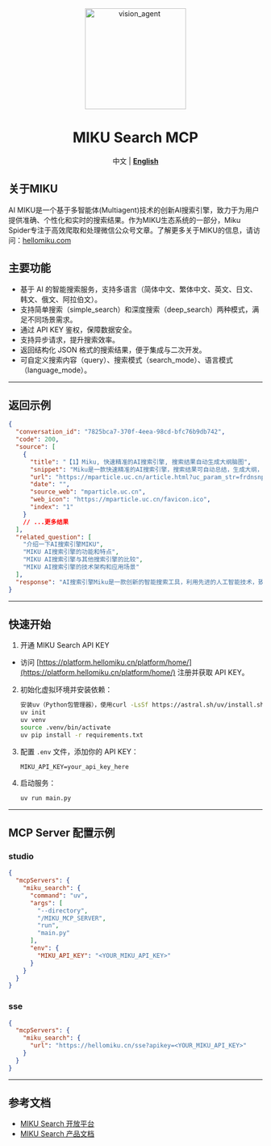 <div align="center">
    <img alt="vision_agent" height="200px" src="https://hellomiku.com/img/logo.png"> 
      
# MIKU Search MCP
中文 | [**English**](https://github.com/GobinFan/Miku_Spider/blob/main/README_EN.md)

</div>

## 关于MIKU
AI MIKU是一个基于多智能体(Multiagent)技术的创新AI搜索引擎，致力于为用户提供准确、个性化和实时的搜索结果。作为MIKU生态系统的一部分，Miku Spider专注于高效爬取和处理微信公众号文章。了解更多关于MIKU的信息，请访问：[hellomiku.com](https://hellomiku.com)

## 主要功能

- 基于 AI 的智能搜索服务，支持多语言（简体中文、繁体中文、英文、日文、韩文、俄文、阿拉伯文）。
- 支持简单搜索（simple_search）和深度搜索（deep_search）两种模式，满足不同场景需求。
- 通过 API KEY 鉴权，保障数据安全。
- 支持异步请求，提升搜索效率。
- 返回结构化 JSON 格式的搜索结果，便于集成与二次开发。
- 可自定义搜索内容（query）、搜索模式（search_mode）、语言模式（language_mode）。

---

## 返回示例

```json
{
  "conversation_id": "7825bca7-370f-4eea-98cd-bfc76b9db742",
  "code": 200,
  "source": [
    {
      "title": "【1】Miku, 快速精准的AI搜索引擎, 搜索结果自动生成大纲脑图",
      "snippet": "Miku是一款快速精准的AI搜索引擎，搜索结果可自动总结，生成大纲，也可生成脑图。我们打开Miku官网，可以用手机号码验证登录。登录成功后可以直接进行提问，我们选择深度提问，先来问问知道我们在做的自媒体账号吧！直接检索到自媒体账号，并做出了总结，但是并没有检索出全部的自媒体账号。再来问问知道沃图社么？看看对于官网的总结如何？成功检索并总结，还把沃图AIGC网站也检索出来了（新建站没多久），总结了网站的大概内容与功能。Miku...",
      "url": "https://mparticle.uc.cn/article.html?uc_param_str=frdnsnpfvecpntnwprdssskt#!wm_aid=92b5fb194a3b4fa9b8bd94b8b4e70ac9!!wm_id=13e3c42778d74908bfa6486a1b34908c",
      "date": "",
      "source_web": "mparticle.uc.cn",
      "web_icon": "https://mparticle.uc.cn/favicon.ico",
      "index": "1"
    }
    // ...更多结果
  ],
  "related_question": [
    "介绍一下AI搜索引擎MIKU",
    "MIKU AI搜索引擎的功能和特点",
    "MIKU AI搜索引擎与其他搜索引擎的比较",
    "MIKU AI搜索引擎的技术架构和应用场景"
  ],
  "response": "AI搜索引擎Miku是一款创新的智能搜索工具，利用先进的人工智能技术，致力于为用户提供快速、精准的搜索体验。Miku通过深入分析用户的搜索意图，能够提供个性化的搜索结果，满足用户的个性化需求。该搜索引擎支持多种搜索方式，包括关键词搜索、分类筛选和时间选择等，能够覆盖新闻、文章、图片和视频等多种信息形式，确保用户能够从多维度获取所需内容。Miku不仅在搜索速度和准确性上表现出色，还具备自动生成大纲和脑图的功能，帮助用户更直观地理解和组织搜索结果。此外，Miku还支持深度提问，能够检索并总结复杂的搜索内容，如自媒体账号和官网信息，进一步提升用户的搜索效率。"
}
```

---

## 快速开始

1. 开通 MIKU Search API KEY

- 访问 [https://platform.hellomiku.cn/platform/home/](https://platform.hellomiku.cn/platform/home/) 注册并获取 API KEY。


2. 初始化虚拟环境并安装依赖：

   ```sh 
   安装uv（Python包管理器），使用curl -LsSf https://astral.sh/uv/install.sh 
   uv init
   uv venv
   source .venv/bin/activate
   uv pip install -r requirements.txt
   ```

3. 配置 `.env` 文件，添加你的 API KEY：

   ```
   MIKU_API_KEY=your_api_key_here
   ```

4. 启动服务：

   ```sh
   uv run main.py
   ```

---

## MCP Server 配置示例

### studio

```json
{
  "mcpServers": {
    "miku_search": {
      "command": "uv",
      "args": [
        "--directory",
        "/MIKU_MCP_SERVER",
        "run",
        "main.py"
      ],
      "env": {
        "MIKU_API_KEY": "<YOUR_MIKU_API_KEY>"
      }
    }
  }
}
```

### sse

```json
{
  "mcpServers": {
    "miku_search": {
      "url": "https://hellomiku.cn/sse?apikey=<YOUR_MIKU_API_KEY>"
    }
  }
}
```

---

## 参考文档
- [MIKU Search 开放平台](https://platform.hellomiku.cn/platform/home/)
- [MIKU Search 产品文档](https://hyperspace.feishu.cn/wiki/BokYwwjreiXg8pkffDhcwSnfnub)
